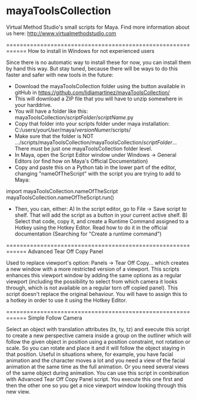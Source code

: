 # mayaToolsCollection
Virtual Method Studio's small scripts for Maya.
Find more information about us here:
http://www.virtualmethodstudio.com

============================================================
How to install in Windows for not experienced users

Since there is no automatic way to install these for now, you can install them by hand this way. But stay tuned, because there will be ways to do this faster and safer with new tools in the future:

- Download the mayaToolsCollection folder using the button available in gitHub in https://github.com/lidiamartinez/mayaToolsCollection/
- This will download a ZIP file that you will have to unzip somewhere in your harddrive.
- You will have a folder like this:  mayaToolsCollection/*scriptFolder*/*scriptName*.py
- Copy that folder into your scripts folder under maya installation:   C:/users/*yourUser*/maya/*versionNumer*/scripts/
- Make sure that the folder is NOT  .../scripts/mayaToolsCollection/mayaToolsCollection/*scriptFolder*...  There must be just one mayaToolsCollection folder level.
- In Maya, open the Script Editor window under Windows -> General Editors (or find how on Maya's Official Documentation)
- Copy and paste this on a Python tab in the lower part of the editor, changing "nameOfTheScript" with the script you are trying to add to Maya:

import mayaToolsCollection.nameOfTheScript
mayaToolsCollection.nameOfTheScript.run()

- Then, you can, either:
  A) In the script editor, go to File -> Save script to shelf. That will add the script as a button in your current active shelf.
  B) Select that code, copy it, and create a Runtime Command assigned to a Hotkey using the Hotkey Editor. Read how to do it in the official documentation (Searching for "Create a runtime command")

============================================================
Advanced Tear Off Copy Panel 
  
Used to replace viewport's option: Panels -> Tear Off Copy...    which creates a new window with a more restricted version of a viewport. This scripts enhances this viewport window by adding the same options as a regular viewport (including the possibility to select from which camera it looks through, which is not available on a regular torn off copied panel).
This script doesn't replace the original behaviour. You will have to assign this to a hotkey in order to use it using the Hotkey Editor.

============================================================
Simple Follow Camera

Select an object with translation attributes (tx, ty, tz) and execute this script to create a new perspective camera inside a group on the outliner which will follow the given object in position using a position constraint, not rotation or scale. So you can rotate and place it and it will follow the object staying in that position.
Useful in situations where, for example, you have facial animation and the character moves a lot and you need a view of the facial animation at the same time as the full animation. Or you need several views of the same object during animation.
You can use this script in combination with Advanced Tear Off Copy Panel script. You execute this one first and then the other one so you get a nice viewport window looking through this new view.

